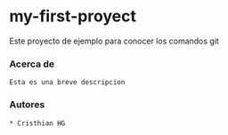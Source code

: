 # my-first-proyect
Este proyecto de ejemplo para conocer los comandos git
### Acerca de
	Esta es una breve descripcion
### Autores 
	* Cristhian HG